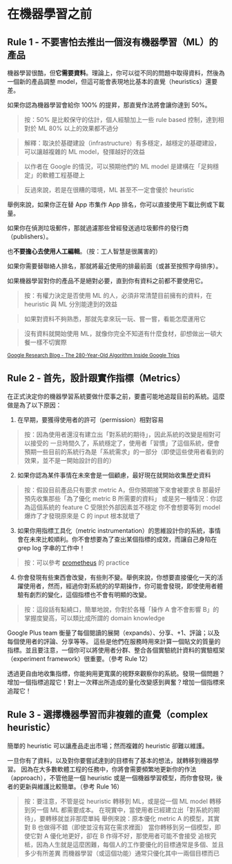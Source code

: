 # 在機器學習之前

## Rule 1 - 不要害怕去推出一個沒有機器學習（ML）的產品

機器學習很酷，但**它需要資料**。理論上，你可以從不同的問題中取得資料，然後為一個新的產品調整 model，但這可能會表現地比基本的直覺（heuristics）還要差。

如果你認為機器學習會給你 100% 的提昇，那直覺作法將會讓你達到 50%。

> 按：50% 是比較保守的估計，個人經驗加上一些 rule based 控制，達到相對於 ML 80% 以上的效果都不過分

> 解釋：取決於基礎建設（infrastructure）有多穩定，越穩定的基礎建設，可以讓越複雜的 ML model，發揮越好的效益

> 以作者在 Google 的情況，可以預期他們的 ML model 是建構在「足夠穩定」的軟體工程基礎上

> 反過來說，若是在很糟的環境，ML 甚至不一定會優於 heuristic

舉例來說，如果你正在替 App 市集作 App 排名，你可以直接使用下載比例或下載量。

如果你在偵測垃圾郵件，那就過濾那些曾經發送過垃圾郵件的發行商（publishers）。

也**不要擔心去使用人工編輯**。（按：工人智慧是很厲害的）

如果你需要替聯絡人排名，那就將最近使用的排最前面（或甚至按照字母排序）。

如果機器學習對你的產品不是絕對必要，直到你有資料之前都不要使用它。

> 按：有權力決定是否使用 ML 的人，必須非常清楚目前擁有的資料，在 heuristic 與 ML 分別能達到的效益

> 如果對資料不夠熟悉，那就先拿來玩一玩、嘗一嘗，看能怎麼運用它

> 沒有資料就開始使用 ML，就像你完全不知道有什麼食材，卻想做出一頓大餐一樣不切實際

<sup>[Google Research Blog - The 280-Year-Old Algorithm Inside Google Trips](https://research.googleblog.com/2016/09/the-280-year-old-algorithm-inside.html?m=1)</sup>

## Rule 2 - 首先，設計跟實作指標（Metrics）

在正式決定你的機器學習系統要做什麼事之前，要盡可能地追蹤目前的系統。這麼做是為了以下原因：

1. 在早期，要獲得使用者的許可（permission）相對容易
> 按：因為使用者還沒有建立出「對系統的期待」，因此系統的改變是相對可以接受的
一旦時間久了，系統穩定了，使用者「習慣」了這個系統，便會預期一些目前的系統行為是「系統需求」的一部分（即使這些使用者看到的效果，並不是一開始設計的目的）
2. 如果你認為某件事情在未來會是一個顧慮，最好現在就開始收集歷史資料
> 按：假設目前產品只有要求 metric A，但你預期接下來會被要求 B
那最好預先收集那些「為了優化 metric B 所需要的資料」
或是另一種情況：你認為這個系統的 feature C 受限於外部因素並不穩定
你不會想要等到 model 爆炸了才發現原來是 C 的 input 根本就壞了
3. 如果你用指標工具化（metric instrumentation）的思維設計你的系統，事情會在未來比較順利。你不會想要為了查出某個指標的成效，而讓自己身陷在 grep log 字串的工作中！
> 按：可以參考 [prometheus](https://prometheus.io/docs/practices/instrumentation/) 的 practice
4. 你會發現有些東西會改變，有些則不變。舉例來說，你想要直接優化一天的活躍使用者，然而，經過你對系統的的早期操作，你可能會發現，即使使用者體驗有劇烈的變化，這個指標也不會有明顯的改變。
> 按：這段話有點繞口，簡單地說，你對於各種「操作 A 會不會影響 B」的掌握度變高，可以類比成所謂的 domain knowledge

Google Plus team 衡量了每個閱讀的展開（expands）、分享、+1、評論；以及每個使用者的評論、分享等等。
這些是他們在服務時用來計算一個貼文的質量的指標。並且要注意，一個你可以將使用者分群、整合各個實驗統計資料的實驗框架（experiment framework）很重要。（參考 Rule 12）

透過更自由地收集指標，你能夠用更寬廣的視野來觀察你的系統。發現一個問題？增加一個指標追蹤它！對上一次釋出所造成的量化改變感到興奮？增加一個指標來追蹤它！

## Rule 3 - 選擇機器學習而非複雜的直覺（complex heuristic）

簡單的 heuristic 可以讓產品走出市場；然而複雜的 heuristic 卻難以維護。

一旦你有了資料，以及對你要嘗試達到的目標有了基本的想法，就轉移到機器學習。
因為在大多數軟體工程的任務中，你將會需要頻繁地更新你的作法（approach），不管他是一個 heuristic 或是一個機器學習模型，而你會發現，後者的更新與維護比較簡單。（參考 Rule 16）

> 按：要注意，不管是從 heuristic 轉移到 ML，或是從一個 ML model 轉移到另一個 ML 都需要成本。
在現實中，當使用者已經建立出「對系統的期待」，要轉移就並非那麼單純
舉例來說：原本優化 metric A 的模型，其實對 B 也做得不錯（即使並沒有寫在需求裡面）
當你轉移到另一個模型，即使它對 A 優化地更好，卻在 B 作得不好，那使用者可能不會接受
追根究柢，因為人生就是這麼困難，每個人的工作要優化的目標通常是多個、並且多少有所差異
而機器學習（或這個功能）通常只優化其中一兩個目標而已
